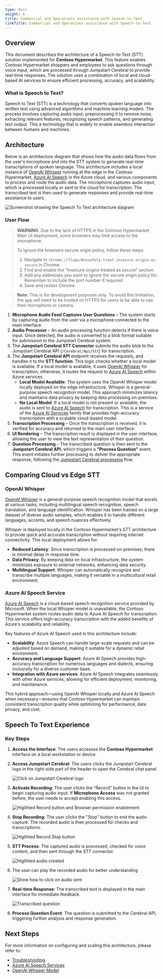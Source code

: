 ```yaml
---
type: docs
weight: 4
title: Commercial and Operations assistance with Speech-to-Text
linkTitle: Commercial and Operations assistance with Speech-to-Text
---
```


## Overview

This document describes the architecture of a Speech-to-Text (STT) solution implemented for **Contoso Hypermarket**. This feature enables Contoso Hypermarket shoppers and employees to ask questions through voice input, which are processed through Jumpstart Cerebral to provide real-time responses. The solution uses a combination of local and cloud-based AI services to ensure efficient processing, accuracy, and scalability.

### What is Speech to Text?

Speech to Text (STT) is a technology that converts spoken language into written text using advanced algorithms and machine learning models. The process involves capturing audio input, preprocessing it to remove noise, extracting relevant features, recognizing speech patterns, and generating text output. This a technology that is widely to enable seamless interaction between humans and machines.

## Architecture

Below is an architecture diagram that shows how the audio data flows from the user's microphone and into the STT system to generate real-time transcriptions of spoken language. This architecture includes a local instance of [OpenAI Whisper](https://github.com/openai/whisper) running at the edge in the Contoso Hypermarket, [Azure AI Speech](https://learn.microsoft.com/azure/ai-services/speech-service/overview) in the Azure cloud, and various components to process and route the audio data. The microphone captures audio input, which is processed locally or sent to the cloud for transcription. The transcribed text is then used to generate responses and provide real-time assistance to users.

![Screenshot showing the Speech To Text architecture diagram](./img/stt_flow.png)

### User Flow

> **WARNING**: Due to the lack of HTTPS in the Contoso Hypermarket Main UI deployment, some browsers may limit access to the microphone.
>
> To ignore the browsers secure origin policy, follow these steps:
> 1. Navigate to `chrome://flags/#unsafely-treat-insecure-origin-as-secure` in Chrome.
> 2. Find and enable the "Insecure origins treated as secure" section.
> 3. Add any addresses you want to ignore the secure origin policy for. Remember to include the port number if required.
> 4. Save and restart Chrome.

> **Note**: This is for development purposes only. To avoid this limitation, the app will need to be hosted on HTTPS for users to be able to use their microphone or camera.

1. **Microphone Audio Feed Captures User Questions** – The system starts by capturing audio from the user via a microphone connected to the main interface.
2. **Audio Processor** – An audio processing function detects if there is voice input. Once detected, the audio is converted to a blob format suitable for submission to the Jumpstart Cerebral system.
3. The **Jumpstart Cerebral STT Connector** submits the audio blob to the Jumpstart Cerebral API (`/Cerebral/Api/Stt`) for transcription.
4. The **Jumpstart Cerebral API** endpoint receives the requests, and handles it to the **STT function**. This logic checks whether a local model is available. If a local model is available, it uses [OpenAI Whisper](https://github.com/openai/whisper) for transcription; otherwise, it routes the request to [Azure AI Speech](https://learn.microsoft.com/azure/ai-services/speech-service/overview) within Azure services.
   - **Local Model Available**: The system uses the OpenAI Whisper model locally deployed on the edge infrastructure. Whisper is a general-purpose speech recognition model. This approach minimizes latency and maintains data privacy by keeping data processing on-premises.
   - **No Local Model**: If a local model is not present or available, the audio is sent to [Azure AI Speech](https://learn.microsoft.com/azure/ai-services/speech-service/overview) for transcription. This is a service of the [Azure AI Services](https://azure.microsoft.com/products/ai-services) family that provides high-accuracy transcription with a scalable cloud-based model.
5. **Transcription Processing** – Once the transcription is received, it is verified for accuracy and returned to the main user interface.
6. **UI Rendering** – The transcription result is displayed in the user interface, allowing the user to view the text representation of their question.
7. **Question Processing** – The transcribed question is then sent to the **Jumpstart Cerebral API**, which triggers a **"Process Question"** event. This event initiates further processing to deliver the appropriate response, following the [Jumpstart Cerebral processing](./../cerebral/_index.md) flow.

## Comparing Cloud vs Edge STT

### OpenAI Whisper

[OpenAI Whisper](https://github.com/openai/whisper) is a general-purpose speech recognition model that excels at various tasks, including multilingual speech recognition, speech translation, and language identification. Whisper has been trained on a large dataset of diverse audio samples, which enables it to handle different languages, accents, and speech nuances effectively.

Whisper is deployed locally in the Contoso Hypermarket's STT architecture to provide quick and accurate transcription without requiring internet connectivity. This local deployment allows for:
- **Reduced Latency**: Since transcription is processed on-premises, there is minimal delay in response time.
- **Data Privacy**: By keeping data on local infrastructure, the system minimizes exposure to external networks, enhancing data security.
- **Multilingual Support**: Whisper can automatically recognize and transcribe multiple languages, making it versatile in a multicultural retail environment.

### Azure AI Speech Service

[Azure AI Speech](https://learn.microsoft.com/azure/ai-services/speech-service/overview) is a cloud-based speech recognition service provided by Microsoft. When the local Whisper model is unavailable, the Contoso Hypermarket system routes audio data to Azure AI Speech for transcription. This service offers high-accuracy transcription with the added benefits of Azure's scalability and reliability.

Key features of Azure AI Speech used in this architecture include:
- **Scalability**: Azure Speech can handle large-scale requests and can be adjusted based on demand, making it suitable for a dynamic retail environment.
- **Accuracy and Language Support**: Azure AI Speech provides high-accuracy transcription for numerous languages and dialects, ensuring inclusivity for a diverse customer base.
- **Integration with Azure services**: Azure AI Speech integrates seamlessly with other Azure services, allowing for efficient deployment, monitoring, and maintenance.

This hybrid approach—using OpenAI Whisper locally and Azure AI Speech when necessary—ensures that Contoso Hypermarket can maintain consistent transcription quality while optimizing for performance, data privacy, and cost.

## Speech To Text Experience

### Key Steps

1. **Access the Interface**: The users accesses the **Contoso Hypermarket** interface on a local workstation or device.
1. **Access Jumpstart Cerebral**: The users clicks the Jumpstart Cerebral logo in the right-side part of the header to open the Cerebral chat panel.

    ![Click on Jumpstart Cerebral logo](./img/init_header.png)

1. **Activate Recording**: The user clicks the "Record" button in the UI to begin capturing audio input. If **Microphone Access** was not granted before, the user needs to accept enabling this access.

    ![Higlihted Record button and Browser permission enablement](./img/start_recording.png)

1. **Stop Recording**: The user clicks the "Stop" button to end the audio capture. The recorded audio is then processed for checks and transcriptions.

    ![Higlihted Record Stop button](./img/stop_record.png)

1. **STT Process**: The captured audio is processed, checked for voice content, and then sent through the STT connector.

    ![Higlihted audio created](./img/stop_record.png)

1. The user can play the recorded audio for better understanding

    ![Show how to click on audio sent](./img/audio_created.png)

1. **Real-time Response**: The transcribed text is displayed in the main interface for immediate feedback.

    ![Transcribed question](./img/transcription.png)

1. **Process Question Event**: The question is submitted to the Cerebral API, triggering further analysis and response generation.


## Next Steps

For more information on configuring and scaling this architecture, please refer to:
- [Troubleshooting](./../troubleshooting/_index.md)
- [Azure AI Speech Services](https://docs.microsoft.com/azure/cognitive-services/speech-service/)
- [OpenAI Whisper Model](https://openai.com/whisper)
